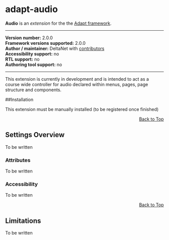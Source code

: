 # adapt-audio

**Audio** is an *extension* for the the [Adapt framework](https://github.com/adaptlearning/adapt_framework).   

----------------------------
**Version number:**  2.0.0     
**Framework versions supported:**  2.0.0     
**Author / maintainer:** DeltaNet with [contributors](https://github.com/deltanet/adapt-audio/graphs/contributors)     
**Accessibility support:** no  
**RTL support:** no     
**Authoring tool support:** no

----------------------------

This extension is currently in development and is intended to act as a course wide controller for audio declared within menus, pages, page structure and components.

##Installation

This extension must be manually installed (to be registered once finished)

<div float align=right><a href="#top">Back to Top</a></div>

## Settings Overview

To be written

### Attributes

To be written

### Accessibility

To be written
 
<div float align=right><a href="#top">Back to Top</a></div>

## Limitations
 
To be written
